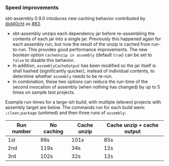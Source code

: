 ### Speed improvements

sbt-assembly 0.9.0 intoduces new caching behavior contributed by [@d40cht][@d40cht] as [#83][83].

- sbt-assembly unzips each dependency jar before re-assembling the contents of each jar into a single jar. Previously this happened again for each assembly run, but now the result of the unzip is cached from run-to-run. This provides good performance improvements. The new boolean option `cacheUnzip in assembly` (default `true`) can be set to `false` to disable this behavior.
- In addition, `assemblyCacheOutput` has been modified so the jar itself is sha1 hashed (significantly quicker), instead of individual contents, to determine whether `assembly` needs to be re-run.
- In combination, these two options can reduce the run-time of the second invocation of assembly (when nothing has changed) by up to 5 times on sample test projects.

Example run-times for a large-ish build, with multiple (eleven) projects with assembly target are below. The commands run for each build were: `;clean;package` (untimed) and then three runs of `assembly`:

Run number | No caching | Cache unzip | Cache unzip + cache output
---- | --- | --- | ---
1st | 99s | 101s | 85s
2nd | 119s | 34s | 12s
3rd | 102s | 32s | 12s

  [83]: https://github.com/sbt/sbt-assembly/pull/83
  [@d40cht]: https://github.com/d40cht

